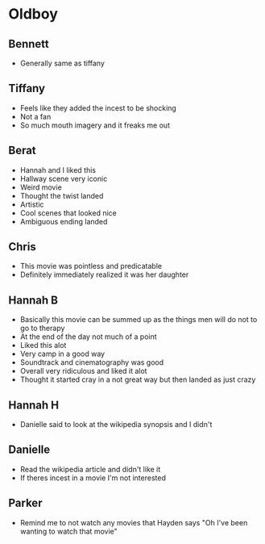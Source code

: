 # Oldboy

## Bennett

- Generally same as tiffany

## Tiffany

- Feels like they added the incest to be shocking
- Not a fan
- So much mouth imagery and it freaks me out

## Berat

- Hannah and I liked this
- Hallway scene very iconic
- Weird movie
- Thought the twist landed
- Artistic
- Cool scenes that looked nice
- Ambiguous ending landed

## Chris

- This movie was pointless and predicatable
- Definitely immediately realized it was her daughter

## Hannah B

- Basically this movie can be summed up as the things men will do not to go to
  therapy
- At the end of the day not much of a point
- Liked this alot
- Very camp in a good way
- Soundtrack and cinematography was good
- Overall very ridiculous and liked it alot
- Thought it started cray in a not great way but then landed as just crazy

## Hannah H

- Danielle said to look at the wikipedia synopsis and I didn't

## Danielle

- Read the wikipedia article and didn't like it
- If theres incest in a movie I'm not interested

## Parker

- Remind me to not watch any movies that Hayden says "Oh I've been wanting to
  watch that movie"
